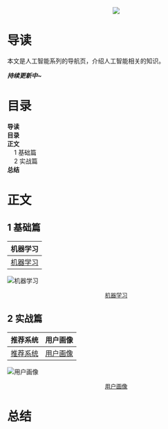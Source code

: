 <div align="center"><img src="https://gitee.com/struggle3014/picBed/raw/master/name_code.png"></div>

# 导读

本文是人工智能系列的导航页，介绍人工智能相关的知识。

***持续更新中~***



# 目录

<nav>
<a href='#导读' style='text-decoration:none;font-weight:bolder'>导读</a><br/>
<a href='#目录' style='text-decoration:none;font-weight:bolder'>目录</a><br/>
<a href='#正文' style='text-decoration:none;font-weight:bolder'>正文</a><br/>
&nbsp;&nbsp;&nbsp;&nbsp;<a href='#1 基础篇' style='text-decoration:none;${border-style}'>1 基础篇</a><br/>
&nbsp;&nbsp;&nbsp;&nbsp;<a href='#2 实战篇' style='text-decoration:none;${border-style}'>2 实战篇</a><br/>
<a href='#总结' style='text-decoration:none;font-weight:bolder'>总结</a><br/>
</nav>

# 正文

## 1 基础篇

| 机器学习                                |
| --------------------------------------- |
| [机器学习](./docs/机器学习/机器学习.md) |

![机器学习](https://gitee.com/struggle3014/picBed/raw/master/机器学习.png)

<div align="center"><font size="2"><a href="./docs/MindMapping/机器学习.xmind">机器学习</a></font></div>

## 2 实战篇

| 推荐系统                                | 用户画像                                |
| --------------------------------------- | --------------------------------------- |
| [推荐系统](./docs/推荐系统/推荐系统.md) | [用户画像](./docs/用户画像/用户画像.md) |

![用户画像](https://gitee.com/struggle3014/picBed/raw/master/用户画像.png)

<div align="center"><font size="2"><a href="./docs/MindMapping/用户画像.xmind">用户画像</a></font></div>

# 总结


